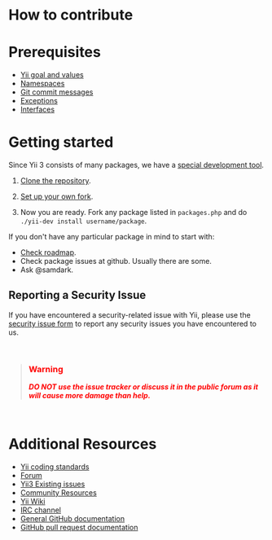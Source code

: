 # How to contribute

# Prerequisites

- [Yii goal and values](https://github.com/yiisoft/docs/blob/master/001-yii-values.md)
- [Namespaces](https://github.com/yiisoft/docs/blob/master/004-namespaces.md)
- [Git commit messages](https://github.com/yiisoft/docs/blob/master/006-git-commit-messages.md)
- [Exceptions](https://github.com/yiisoft/docs/blob/master/007-exceptions.md)
- [Interfaces](https://github.com/yiisoft/docs/blob/master/008-interfaces.md)

# Getting started

Since Yii 3 consists of many packages, we have a [special development tool](https://github.com/yiisoft/docs/blob/master/005-development-tool.md).

1. [Clone the repository](https://github.com/yiisoft/yii-dev-tool).

2. [Set up your own fork](https://github.com/yiisoft/yii-dev-tool#using-your-own-fork).

3. Now you are ready. Fork any package listed in `packages.php` and do `./yii-dev install username/package`.

If you don't have any particular package in mind to start with:

- [Check roadmap](https://github.com/yiisoft/docs/blob/master/003-roadmap.md).
- Check package issues at github. Usually there are some.
- Ask @samdark.

## Reporting a Security Issue

If you have encountered a security-related issue with Yii, please use the [security issue form](https://www.yiiframework.com/security) to report any security issues you have encountered to us.

<p>&nbsp;</p>

> ### <span style="color:red;">Warning</span>
> <span style="color:red;">***DO NOT use the issue tracker or discuss it in the public forum as it will cause more damage than help.***</span>

<p>&nbsp;</p>

# Additional Resources

- [Yii coding standards](https://github.com/yiisoft/docs/blob/master/010-code-style.md)
- [Forum](https://www.yiiframework.com/forum/)
- [Yii3 Existing issues](https://forum.yiiframework.com/c/yii-3-0/63)
- [Community Resources](https://www.yiiframework.com/community)
- [Yii Wiki](https://www.yiiframework.com/wiki/)
- [IRC channel](ircs://irc.libera.chat:6697/yii)
- [General GitHub documentation](https://help.github.com/)
- [GitHub pull request documentation](https://help.github.com/articles/creating-a-pull-request/)
